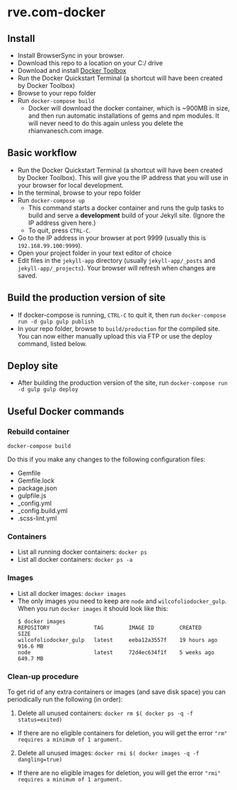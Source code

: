 # rve.com-docker

## Install
- Install BrowserSync in your browser.
- Download this repo to a location on your C:/ drive
- Download and install [Docker Toolbox](http://www.docker.com/products/docker-toolbox)
- Run the Docker Quickstart Terminal (a shortcut will have been created by Docker Toolbox)
- Browse to your repo folder
- Run `docker-compose build`
  - Docker will download the docker container, which is ~900MB in size, and then run automatic installations of gems and npm modules. It will never need to do this again unless you delete the rhianvanesch.com image.


## Basic workflow
- Run the Docker Quickstart Terminal (a shortcut will have been created by Docker Toolbox). This will give you the IP address that you will use in your browser for local development.
- In the terminal, browse to your repo folder
- Run `docker-compose up`
  - This command starts a docker container and runs the gulp tasks to build and serve a **development** build of your Jekyll site. (Ignore the IP address given here.)
  - To quit, press `CTRL-C`.
- Go to the IP address in your browser at port 9999 (usually this is `192.168.99.100:9999`).
- Open your project folder in your text editor of choice
- Edit files in the `jekyll-app` directory (usually `jekyll-app/_posts` and `jekyll-app/_projects`). Your browser will refresh when changes are saved.

## Build the production version of site
- If docker-compose is running, `CTRL-C` to quit it, then run `docker-compose run -d gulp gulp publish`
- In your repo folder, browse to `build/production` for the compiled site. You can now either manually upload this via FTP or use the deploy command, listed below.

## Deploy site
- After building the production version of the site, run `docker-compose run -d gulp gulp deploy`

## Useful Docker commands

### Rebuild container

`docker-compose build`

Do this if you make any changes to the following configuration files:
- Gemfile
- Gemfile.lock
- package.json
- gulpfile.js
- _config.yml
- _config.build.yml
- .scss-lint.yml

### Containers

- List all running docker containers: `docker ps`
- List all docker containers: `docker ps -a`

### Images

- List all docker images: `docker images`
- The only images you need to keep are `node` and `wilcofoliodocker_gulp`. When you run `docker images` it should look like this:
  ```
  $ docker images
  REPOSITORY              TAG        IMAGE ID        CREATED         SIZE
  wilcofoliodocker_gulp   latest     eeba12a3557f    19 hours ago    916.6 MB
  node                    latest     72d4ec634f1f    5 weeks ago     649.7 MB
  ```

### Clean-up procedure
To get rid of any extra containers or images (and save disk space) you can periodically run the following (in order):
1. Delete all unused containers: `docker rm $( docker ps -q -f status=exited)`
  - If there are no eligible containers for deletion, you will get the error `"rm" requires a minimum of 1 argument.`
2. Delete all unused images: `docker rmi $( docker images -q -f dangling=true)`
  - If there are no eligible images for deletion, you will get the error `"rmi" requires a minimum of 1 argument.`
